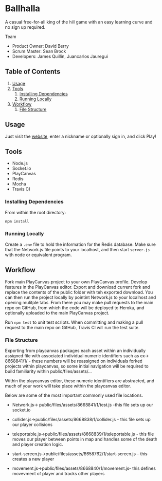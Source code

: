 # Ballhalla

A casual free-for-all king of the hill game with an easy learning curve and no sign up required.

Team

  - Product Owner: David Berry
  - Scrum Master: Sean Brock
  - Developers: James Quillin, Juancarlos Jauregui

## Table of Contents

1. [Usage](https://github.com/DJJS/thesis-project/blob/master/README.md#usage)
2. [Tools](https://github.com/DJJS/thesis-project/blob/master/README.md#tools)
    1. [Installing Dependencies](https://github.com/DJJS/thesis-project/blob/master/README.md#installing-dependencies)
    2. [Running Locally](https://github.com/DJJS/thesis-project/blob/master/README.md#running-locally)
3. [Workflow](https://github.com/DJJS/thesis-project/blob/master/README.md#workflow)
    1. [File Structure](https://github.com/DJJS/thesis-project/blob/master/README.md#file-structure)
## Usage

Just visit the [website](http://pond-game.herokuapp.com/), enter a nickname or optionally sign in, and click Play!

## Tools

- Node.js
- Socket.io
- PlayCanvas
- Redis
- Mocha
- Travis CI

### Installing Dependencies

From within the root directory:

```sh
npm install
```

### Running Locally

Create a `.env` file to hold the information for the Redis database. Make sure that the Network.js file points to your localhost, and then start `server.js`  with node or equivalent program.

## Workflow

Fork main PlayCanvas project to your own PlayCanvas profile.  Develop features in the PlayCanvas editor.  Export and download current fork and replace the contents of the public folder with teh exported download.  You can then run the project locally by pointint Network.js to your localhost and opening mulitple tabs.  From there you may make pull requests to the main repo on GitHub, from which the code will be deployed to Heroku, and optionally uploaded to the main PlayCanvas project.

Run ```npm test``` to unit test scripts.  When committing and making a pull request to the main repo on GitHub, Travis CI will run the test suite.

### File Structure

Exporting from playcanvas packages each asset within an individually assigned file with associated individual numeric identifiers such as ex-> 8668841/1/ - these numbers will be reassigned on individuals forked projects within playcanvas, so some initial navigation will be required to build familiarity within public/files/assets/...

Within the playcanvas editor, these numeric identifiers are abstracted, and much of your work will take place within the playcanvas editor. 

Below are some of the most important commonly used file locations. 

 - Network.js-> public/files/assets/8668841/1/test.js -this file sets up our socket.io
 
 - collider.js->public/files/assets/8668838/1/collider.js - this file sets up our player collisions
 
 - teleportable.js->public/files/assets/8668839/1/teleportable.js - this file moves our player between points in map and handles some of the death and player creation logic.
 
 - start-screen.js->public/files/assets/8658762/1/start-screen.js - this creates a new player
 
 - movement.js->public/files/assets/8668840/1/movement.js- this defines movevment of player and tracks other players
 
